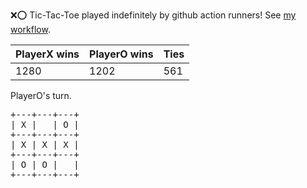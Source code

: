 :x::o: Tic-Tac-Toe played indefinitely by github action runners! See [my workflow](.github/workflows/play.yaml).

|PlayerX wins|PlayerO wins|Ties|
|-|-|-|
|1280|1202|561|

PlayerO's turn.

<pre>
+---+---+---+
| X |   | O |
+---+---+---+
| X | X | X |
+---+---+---+
| O | O |   |
+---+---+---+
</pre>